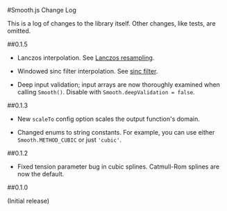 #Smooth.js Change Log

This is a log of changes to the library itself. Other changes, like tests, are omitted.

##0.1.5

* Lanczos interpolation. See [Lanczos resampling](http://en.wikipedia.org/wiki/Lanczos_resampling).

* Windowed sinc filter interpolation. See [sinc filter](http://en.wikipedia.org/wiki/Sinc_filter). 

* Deep input validation; input arrays are now thoroughly examined when calling `Smooth()`. Disable with 
`Smooth.deepValidation = false`. 


##0.1.3

* New `scaleTo` config option scales the output function's domain.

* Changed enums to string constants. For example, you can use either `Smooth.METHOD_CUBIC` or just `'cubic'`.

##0.1.2

* Fixed tension parameter bug in cubic splines. Catmull-Rom splines are now the default.


##0.1.0

(Initial release)